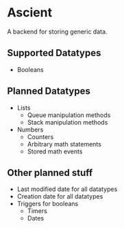 # Ascient

A backend for storing generic data.

## Supported Datatypes

* Booleans

## Planned Datatypes

* Lists
  * Queue manipulation methods
  * Stack manipulation methods
* Numbers
  * Counters
  * Arbitrary math statements
  * Stored math events
  
## Other planned stuff

* Last modified date for all datatypes
* Creation date for all datatypes
* Triggers for booleans
  * Timers
  * Dates
